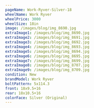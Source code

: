 ```yaml
---
pageName: Work-Ryver-Silver-18
wheelName: Work Ryver
wheelPrice: 3000
wheelSize: 18in
image: /images/blog/img_8690.jpg
extraImage1: /images/blog/img_8690.jpg
extraImage2: /images/blog/img_8691.jpg
extraImage3: /images/blog/img_8692.jpg
extraImage4: /images/blog/img_8693.jpg
extraImage5: /images/blog/img_8694.jpg
extraImage6: /images/blog/img_8695.jpg
extraImage7: /images/blog/img_8699.jpg
extraImage8: /images/blog/img_8707.jpg
extraImage9: /images/blog/img_8709.jpg
condition: New
brandModel: Work Ryver
boltPattern: 5x114.3
front: 18x9.5+16
rear: 18x10.5+16
colorFace: Silver (Original)
---
```

